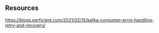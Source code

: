 ## Resources
https://blogs.perficient.com/2021/02/15/kafka-consumer-error-handling-retry-and-recovery/